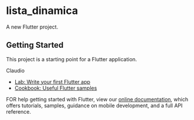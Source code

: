 # lista_dinamica

A new Flutter project.

## Getting Started

This project is a starting point for a Flutter application.

Claudio


- [Lab: Write your first Flutter app](https://flutter.dev/docs/get-started/codelab)
- [Cookbook: Useful Flutter samples](https://flutter.dev/docs/cookbook)

FOR help getting started with Flutter, view our
[online documentation](https://flutter.dev/docs), which offers tutorials,
samples, guidance on mobile development, and a full API reference.
